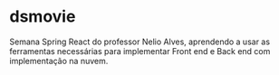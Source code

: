 # dsmovie
Semana Spring React do professor Nelio Alves, aprendendo a usar as ferramentas necessárias para implementar Front end e Back end com implementação na nuvem.
